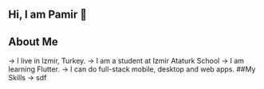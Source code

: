 ## Hi, I am Pamir 👋
## About Me
  -> I live in Izmir, Turkey.
  -> I am a student at Izmir Ataturk School
  -> I am learning Flutter.
  -> I can do full-stack mobile, desktop and web apps.
##My Skills
  -> sdf

<!--
**pamiracar/pamiracar** is a ✨ _special_ ✨ repository because its `README.md` (this file) appears on your GitHub profile.

Here are some ideas to get you started:

- 🔭 I’m currently working on ...
- 🌱 I’m currently learning ...
- 👯 I’m looking to collaborate on ...
- 🤔 I’m looking for help with ...
- 💬 Ask me about ...
- 📫 How to reach me: ...
- 😄 Pronouns: ...
- ⚡ Fun fact: ...
-->
